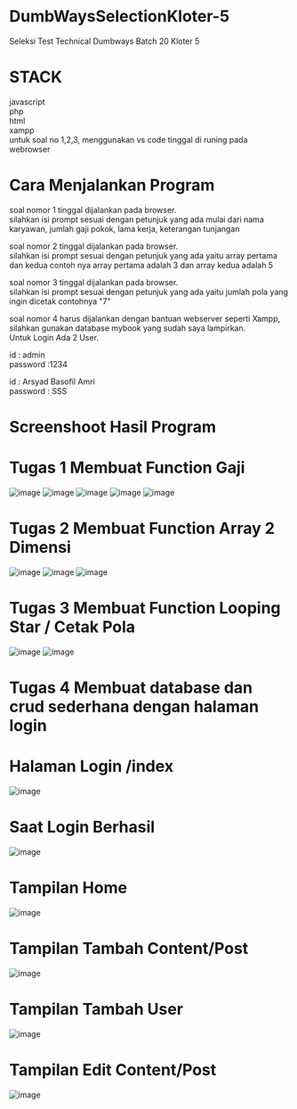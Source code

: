 # DumbWaysSelectionKloter-5
Seleksi Test Technical Dumbways Batch 20 Kloter 5

# STACK

javascript <br/>
php<br/>
html<br/>
xampp<br/>
untuk soal no 1,2,3, menggunakan vs code tinggal di runing pada webrowser<br/>


# Cara Menjalankan Program

soal nomor 1 tinggal dijalankan pada browser.<br/>
silahkan isi prompt sesuai dengan petunjuk yang ada mulai dari nama karyawan, jumlah gaji pokok, lama kerja, keterangan tunjangan <br/>

soal nomor 2 tinggal dijalankan pada browser.<br/>
silahkan isi prompt sesuai dengan petunjuk yang ada yaitu array pertama dan kedua contoh nya array pertama adalah 3 dan array kedua adalah 5 <br/>

soal nomor 3 tinggal dijalankan pada browser.<br/>
silahkan isi prompt sesuai dengan petunjuk yang ada yaitu jumlah pola yang ingin dicetak contohnya "7" <br/>

soal nomor 4 harus dijalankan dengan bantuan webserver seperti Xampp, silahkan gunakan database mybook yang sudah saya lampirkan.<br/>
Untuk Login Ada 2 User.<br/>

id : admin<br/>
password :1234<br/>

id : Arsyad Basofil Amri<br/>
password : SSS<br/>


# Screenshoot Hasil Program

# Tugas 1 Membuat Function Gaji
![image](https://user-images.githubusercontent.com/33723389/103155620-0952eb00-47d4-11eb-9ed4-6a33155885ea.png)
![image](https://user-images.githubusercontent.com/33723389/103155630-21c30580-47d4-11eb-9ce8-cb109ba32bb4.png)
![image](https://user-images.githubusercontent.com/33723389/103155643-3d2e1080-47d4-11eb-84c4-2cdc76e6e937.png)
![image](https://user-images.githubusercontent.com/33723389/103155656-53d46780-47d4-11eb-97e8-750ed4a59295.png)
![image](https://user-images.githubusercontent.com/33723389/103155658-5a62df00-47d4-11eb-8903-27be94074b96.png)

# Tugas 2 Membuat Function Array 2 Dimensi
![image](https://user-images.githubusercontent.com/33723389/103155761-3522a080-47d5-11eb-881f-8cad51b6ac2a.png)
![image](https://user-images.githubusercontent.com/33723389/103155768-423f8f80-47d5-11eb-9c26-669a13ac019d.png)
![image](https://user-images.githubusercontent.com/33723389/103155781-52f00580-47d5-11eb-9a6c-82daec544c1a.png)

# Tugas 3 Membuat Function Looping Star / Cetak Pola
![image](https://user-images.githubusercontent.com/33723389/103155820-934f8380-47d5-11eb-92ae-46b914f524d5.png)
![image](https://user-images.githubusercontent.com/33723389/103155823-977ba100-47d5-11eb-8df0-efe53a1c9898.png)

# Tugas 4 Membuat database dan crud sederhana dengan halaman login
#  
# Halaman Login /index
![image](https://user-images.githubusercontent.com/33723389/103155874-048f3680-47d6-11eb-977b-99fa7c939294.png)
# Saat Login Berhasil
![image](https://user-images.githubusercontent.com/33723389/103155879-0eb13500-47d6-11eb-8eb1-cef9dac7b2ba.png)
# Tampilan Home
![image](https://user-images.githubusercontent.com/33723389/103155911-402a0080-47d6-11eb-96aa-2e23ef430bf2.png)
# Tampilan Tambah Content/Post
![image](https://user-images.githubusercontent.com/33723389/103155921-55069400-47d6-11eb-9e3d-028eaf52b162.png)
# Tampilan Tambah User
![image](https://user-images.githubusercontent.com/33723389/103155926-62238300-47d6-11eb-9b0f-487e3a2b3979.png)
# Tampilan Edit Content/Post
![image](https://user-images.githubusercontent.com/33723389/103155928-710a3580-47d6-11eb-974d-b166c35caf30.png)


